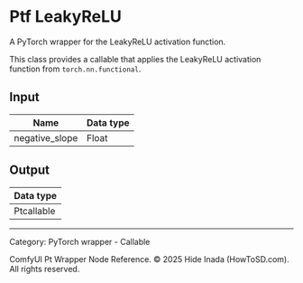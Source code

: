 # Ptf LeakyReLU
A PyTorch wrapper for the LeakyReLU activation function.

This class provides a callable that applies the LeakyReLU activation function 
from `torch.nn.functional`.

## Input
| Name | Data type |
|---|---|
| negative_slope | Float |

## Output
| Data type |
|---|
| Ptcallable |

<HR>
Category: PyTorch wrapper - Callable

ComfyUI Pt Wrapper Node Reference. © 2025 Hide Inada (HowToSD.com). All rights reserved.
